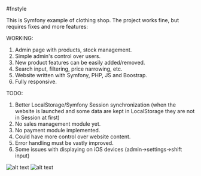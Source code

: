 #fnstyle

This is Symfony example of clothing shop. The project works fine, but requires fixes and more features:

WORKING:

1. Admin page with products, stock management.
2. Simple admin's control over users.
3. New product features can be easily added/removed.
4. Search input, filtering, price narrowing, etc.
4. Website written with Symfony, PHP, JS and Boostrap.
5. Fully responsive.

TODO:

1. Better LocalStorage/Symfony Session synchronization (when the website is launched and some data are kept in LocalStorage they are not in Session at first)
2. No sales management module yet.
3. No payment module implemented.
4. Could have more control over website content.
5. Error handling must be vastly improved.
6. Some issues with displaying on iOS devices (admin->settings->shift input)



![alt text](src1.jpg)
![alt text](src1.png)
